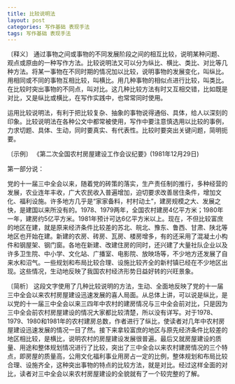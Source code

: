 ```yaml
---
title: 比较说明法
layout: post
categories: 写作基础 表现手法
tags: 写作基础 表现手法
---
```


〔释义〕 通过事物之间或事物的不同发展阶段之间的相互比较，说明某种问题、观点或原由的一种写作方法。比较说明法又可以分为纵比、横比、类比、对比等几种方法。将某一事物在不同时期的情况加以比较，说明事物的发展变化，叫纵比。用相同或不同的事物互相比较，叫横比。用几种事物的相似点进行比较，叫类比。在比较时突出事物的不同点，叫对比。这几种比较方法有时又互相交错，比如既是对比，又是纵比或横比，在写作实践中，也常常同时使用。

运用比较说明法，有利于把比较复杂、抽象的事物说得通俗、具体，给人以深刻的印象。比较说明法在各种公文中都常被使用，写作中要注意慎选用以比较的事例，力求切题、具体、生动，同时要真实、有代表性。比较时要突出关键问题，简明扼要。

〔示例〕 《第二次全国农村房屋建设工作会议纪要》(1981年12月29日)

第一部分说：

党的十一届三中全会以来，随着党的砖策的落实，生产责任制的推行，多种经营的发展，农业连年丰收，广大农民收入普遍增加，迫切要求改善居住条件，增加文化、福利设施。许多地方几乎是“家家备料，村村动土”，建房规模之大、发展之快，是建国以来所没有的。1978、1979两年，全国农村建房4亿平方米；1980年一年，建房约5亿平方米。1981年预计可达6亿平方米以上。现在，不但比较富庶的地区在建，就是原来经济条件比较差的苏北、皖北、豫东、鲁西、甘肃、陕北等地区也开始在建。新建的农房、砖房、瓦房、楼房增多，有的还采用了混凝土小构件和钢屋架、钢门窗。各地在新建、改建住房的同时，还兴建了大量社队企业以及许多卫生院、中小学、文化站、广播室、电影院、放映场等，不少地方还发展了自来水和沼气。一些规划和布局比较合理、设施比较齐全的新村镇已经在不少地区出现。这些情况，生动地反映了我国农村经济形势日益好转的兴旺景象。

〔简析〕 这段文字使用了几种比较说明的方法，生动、全面地反映了党的十一届三中全会以来农村房屋建设迅速发展的喜人局面。从总体上讲，可以说是纵比，是以党的十一届三中全会以来三四年中农村的建房情况与三中全会前对比，只是因为三中全会前农村房屋建设的情况大家都比较清楚，所以没有详写。对于1978、1979、1980和1981年的农村建房总数，作者进行了纵比，使读者对几年中农村房屋建设迅速发展的情况一目了然。接下来拿较富庶的地区与原先经济条件比较差的地区相比较，是横比，说明农村的房屋建设发展很普遍。最后又就房屋建设的质量、用途和整体规划情况进行了比较，突出了三中全会以来农村建房情况的三个特点，即房屋的质量高，公用文化福利事业用房占一定的比例，整体规划和布局比较合理、设施齐全，这种突出事物的特点的比较方法，就是对比。经过这样全面的对比，读者对三中全会以来农村房屋建设的全貌就有了一个较完整的了解。 